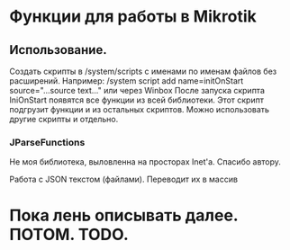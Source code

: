 # Функции для работы в Mikrotik

## Использование.
Создать скрипты в /system/scripts с именами по именам файлов без расширений.
Например:
    /system script add name=initOnStart source="...source text..."
    или через Winbox
После запуска скрипта IniOnStart появятся все функции из всей библиотеки. Этот скрипт подгрузит функции и из остальных скриптов. Можно использовать другие скрипты и отдельно.

### JParseFunctions
Не моя библиотека, выловленна на просторах Inet'а. Спасибо автору.

Работа с JSON текстом (файлами). Переводит их в массив

# Пока лень описывать далее. ПОТОМ. TODO.
